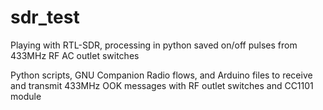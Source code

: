 # sdr_test
Playing with RTL-SDR, processing in python saved on/off pulses from 433MHz RF AC outlet switches

Python scripts, GNU Companion Radio flows, and Arduino files to receive and transmit 433MHz OOK messages with RF outlet switches and CC1101 module
